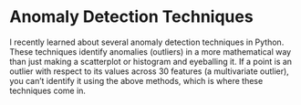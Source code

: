 # Anomaly Detection Techniques

I recently learned about several anomaly detection techniques in Python. These techniques identify anomalies (outliers) in a more mathematical way than just making a scatterplot or histogram and eyeballing it. If a point is an outlier with respect to its values across 30 features (a multivariate outlier), you can’t identify it using the above methods, which is where these techniques come in.
